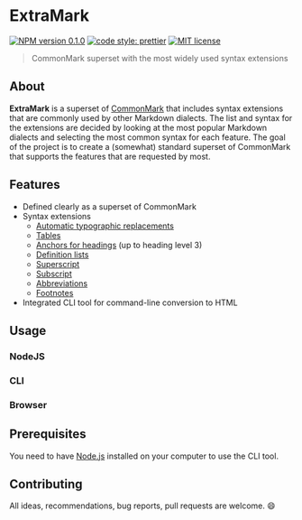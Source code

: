 # ExtraMark

[![NPM version 0.1.0](https://img.shields.io/badge/npm-0.1.0-blue.svg)](https://npmjs.com/package/extramark)
[![code style: prettier](https://img.shields.io/badge/code_style-prettier-ff69b4.svg)](https://github.com/prettier/prettier)
[![MIT license](https://img.shields.io/badge/license-MIT-green.svg)](https://github.com/vimtaai/extramark/blob/master/LICENSE.md)

> CommonMark superset with the most widely used syntax extensions

## About

**ExtraMark** is a superset of [CommonMark](https://commonmark.org/) that includes syntax extensions that are commonly used by other Markdown dialects. The list and syntax for the extensions are decided by looking at the most popular Markdown dialects and selecting the most common syntax for each feature. The goal of the project is to create a (somewhat) standard superset of CommonMark that supports the features that are requested by most.

## Features

- Defined clearly as a superset of CommonMark
- Syntax extensions
  - [Automatic typographic replacements][typographer]
  - [Tables][table]
  - [Anchors for headings][anchor] (up to heading level 3)
  - [Definition lists][deflist]
  - [Superscript][superscript]
  - [Subscript][subscript]
  - [Abbreviations][abbreviation]
  - [Footnotes][footnote]
- Integrated CLI tool for command-line conversion to HTML

[typographer]: https://github.com/markdown-it/markdown-it/blob/master/lib/rules_core/replacements.js
[table]: https://help.github.com/articles/organizing-information-with-tables/
[anchor]: https://www.npmjs.com/package/markdown-it-anchor
[deflist]: https://github.com/markdown-it/markdown-it-deflist
[superscript]: https://github.com/markdown-it/markdown-it-sup
[subscript]: https://github.com/markdown-it/markdown-it-sub
[abbreviation]: https://github.com/markdown-it/markdown-it-abbr
[footnote]: https://github.com/markdown-it/markdown-it-footnote

## Usage

### NodeJS

### CLI

### Browser

## Prerequisites

You need to have [Node.js](https://nodejs.org) installed on your computer to use the CLI tool.

## Contributing

All ideas, recommendations, bug reports, pull requests are welcome. :smile:
